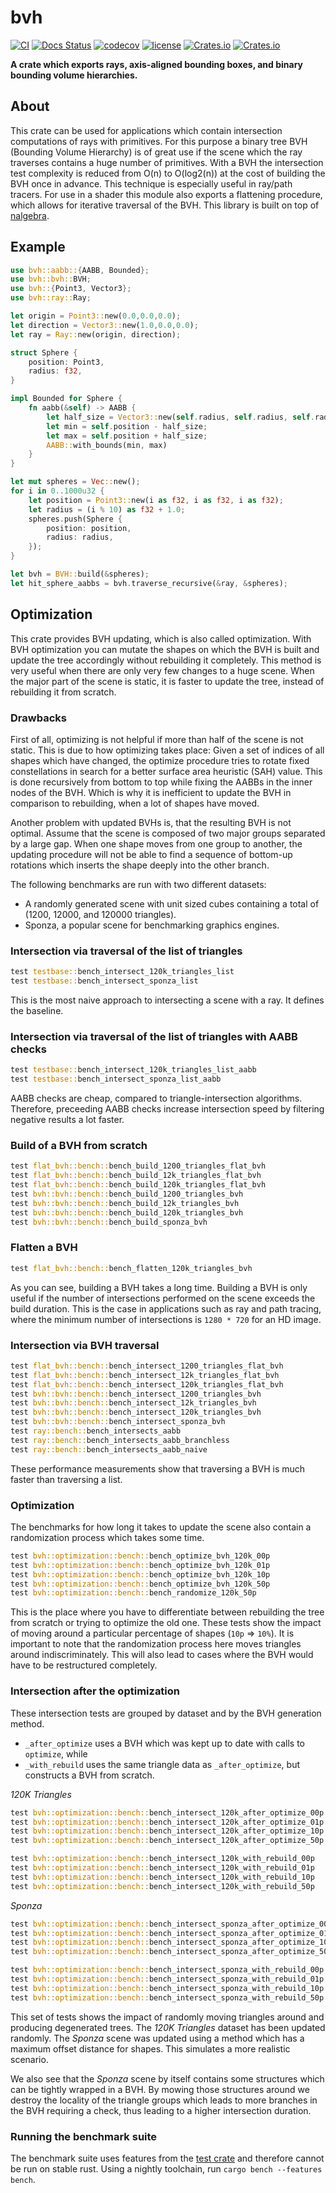 # bvh
[![CI](https://github.com/svenstaro/bvh/workflows/CI/badge.svg)](https://github.com/svenstaro/bvh/actions)
[![Docs Status](https://docs.rs/bvh/badge.svg)](https://docs.rs/bvh)
[![codecov](https://codecov.io/gh/svenstaro/bvh/branch/master/graph/badge.svg)](https://codecov.io/gh/svenstaro/bvh)
[![license](http://img.shields.io/badge/license-MIT-blue.svg)](https://github.com/svenstaro/bvh/blob/master/LICENSE)
[![Crates.io](https://img.shields.io/crates/v/bvh.svg)](https://crates.io/crates/bvh)
[![Crates.io](https://img.shields.io/crates/d/bvh.svg)](https://crates.io/crates/bvh)

**A crate which exports rays, axis-aligned bounding boxes, and binary bounding
volume hierarchies.**

## About

This crate can be used for applications which contain intersection computations of rays
with primitives. For this purpose a binary tree BVH (Bounding Volume Hierarchy) is of great
use if the scene which the ray traverses contains a huge number of primitives. With a BVH the
intersection test complexity is reduced from O(n) to O(log2(n)) at the cost of building
the BVH once in advance. This technique is especially useful in ray/path tracers. For
use in a shader this module also exports a flattening procedure, which allows for
iterative traversal of the BVH.
This library is built on top of [nalgebra](http://nalgebra.org/).

## Example

```rust
use bvh::aabb::{AABB, Bounded};
use bvh::bvh::BVH;
use bvh::{Point3, Vector3};
use bvh::ray::Ray;

let origin = Point3::new(0.0,0.0,0.0);
let direction = Vector3::new(1.0,0.0,0.0);
let ray = Ray::new(origin, direction);

struct Sphere {
    position: Point3,
    radius: f32,
}

impl Bounded for Sphere {
    fn aabb(&self) -> AABB {
        let half_size = Vector3::new(self.radius, self.radius, self.radius);
        let min = self.position - half_size;
        let max = self.position + half_size;
        AABB::with_bounds(min, max)
    }
}

let mut spheres = Vec::new();
for i in 0..1000u32 {
    let position = Point3::new(i as f32, i as f32, i as f32);
    let radius = (i % 10) as f32 + 1.0;
    spheres.push(Sphere {
        position: position,
        radius: radius,
    });
}

let bvh = BVH::build(&spheres);
let hit_sphere_aabbs = bvh.traverse_recursive(&ray, &spheres);
```

## Optimization

This crate provides BVH updating, which is also called optimization. With BVH optimization
you can mutate the shapes on which the BVH is built and update the tree accordingly without rebuilding it completely.
This method is very useful when there are only very few changes to a huge scene. When the major part of the scene is static,
it is faster to update the tree, instead of rebuilding it from scratch.

### Drawbacks

First of all, optimizing is not helpful if more than half of the scene is not static.
This is due to how optimizing takes place:
Given a set of indices of all shapes which have changed, the optimize procedure tries to rotate fixed constellations
in search for a better surface area heuristic (SAH) value. This is done recursively from bottom to top while fixing the AABBs
in the inner nodes of the BVH. Which is why it is inefficient to update the BVH in comparison to rebuilding, when a lot
of shapes have moved.

Another problem with updated BVHs is, that the resulting BVH is not optimal. Assume that the scene is composed of two major
groups separated by a large gap. When one shape moves from one group to another, the updating procedure will not be able to
find a sequence of bottom-up rotations which inserts the shape deeply into the other branch.

The following benchmarks are run with two different datasets:
* A randomly generated scene with unit sized cubes containing a total of (1200, 12000, and 120000 triangles).
* Sponza, a popular scene for benchmarking graphics engines.

### Intersection via traversal of the list of triangles

```rust
test testbase::bench_intersect_120k_triangles_list                       ... bench:     653,607 ns/iter (+/- 18,796)
test testbase::bench_intersect_sponza_list                               ... bench:     542,108 ns/iter (+/- 8,705)
```

This is the most naive approach to intersecting a scene with a ray. It defines the baseline.

### Intersection via traversal of the list of triangles with AABB checks

```rust
test testbase::bench_intersect_120k_triangles_list_aabb                  ... bench:     229,088 ns/iter (+/- 6,727)
test testbase::bench_intersect_sponza_list_aabb                          ... bench:     107,514 ns/iter (+/- 1,511)
```

AABB checks are cheap, compared to triangle-intersection algorithms. Therefore, preceeding AABB checks
increase intersection speed by filtering negative results a lot faster.

### Build of a BVH from scratch

```rust
test flat_bvh::bench::bench_build_1200_triangles_flat_bvh                ... bench:     538,474 ns/iter (+/- 4,001)
test flat_bvh::bench::bench_build_12k_triangles_flat_bvh                 ... bench:   6,373,530 ns/iter (+/- 37,217)
test flat_bvh::bench::bench_build_120k_triangles_flat_bvh                ... bench:  74,005,254 ns/iter (+/- 564,271)
test bvh::bvh::bench::bench_build_1200_triangles_bvh                     ... bench:     510,408 ns/iter (+/- 5,240)
test bvh::bvh::bench::bench_build_12k_triangles_bvh                      ... bench:   5,982,294 ns/iter (+/- 31,480)
test bvh::bvh::bench::bench_build_120k_triangles_bvh                     ... bench:  70,182,316 ns/iter (+/- 1,266,142)
test bvh::bvh::bench::bench_build_sponza_bvh                             ... bench:  46,802,305 ns/iter (+/- 184,644)
```

### Flatten a BVH

```rust
test flat_bvh::bench::bench_flatten_120k_triangles_bvh                   ... bench:   3,891,505 ns/iter (+/- 42,360)
```

As you can see, building a BVH takes a long time. Building a BVH is only useful if the number of intersections performed on the
scene exceeds the build duration. This is the case in applications such as ray and path tracing, where the minimum
number of intersections is `1280 * 720` for an HD image.

### Intersection via BVH traversal

```rust
test flat_bvh::bench::bench_intersect_1200_triangles_flat_bvh            ... bench:         168 ns/iter (+/- 2)
test flat_bvh::bench::bench_intersect_12k_triangles_flat_bvh             ... bench:         397 ns/iter (+/- 4)
test flat_bvh::bench::bench_intersect_120k_triangles_flat_bvh            ... bench:         913 ns/iter (+/- 11)
test bvh::bvh::bench::bench_intersect_1200_triangles_bvh                 ... bench:         157 ns/iter (+/- 2)
test bvh::bvh::bench::bench_intersect_12k_triangles_bvh                  ... bench:         384 ns/iter (+/- 6)
test bvh::bvh::bench::bench_intersect_120k_triangles_bvh                 ... bench:         858 ns/iter (+/- 14)
test bvh::bvh::bench::bench_intersect_sponza_bvh                         ... bench:       1,428 ns/iter (+/- 17)
test ray::bench::bench_intersects_aabb                                   ... bench:      34,920 ns/iter (+/- 240)
test ray::bench::bench_intersects_aabb_branchless                        ... bench:      34,867 ns/iter (+/- 214)
test ray::bench::bench_intersects_aabb_naive                             ... bench:      34,958 ns/iter (+/- 259)
```

These performance measurements show that traversing a BVH is much faster than traversing a list.

### Optimization

The benchmarks for how long it takes to update the scene also contain a randomization process which takes some time.

```rust
test bvh::optimization::bench::bench_optimize_bvh_120k_00p               ... bench:   1,123,662 ns/iter (+/- 3,797)
test bvh::optimization::bench::bench_optimize_bvh_120k_01p               ... bench:   6,584,151 ns/iter (+/- 1,375,770)
test bvh::optimization::bench::bench_optimize_bvh_120k_10p               ... bench:  39,725,368 ns/iter (+/- 12,175,627)
test bvh::optimization::bench::bench_optimize_bvh_120k_50p               ... bench: 167,396,675 ns/iter (+/- 55,555,366)
test bvh::optimization::bench::bench_randomize_120k_50p                  ... bench:   3,397,073 ns/iter (+/- 14,335)
```

This is the place where you have to differentiate between rebuilding the tree from scratch or trying to optimize the old one.
These tests show the impact of moving around a particular percentage of shapes (`10p` => `10%`).
It is important to note that the randomization process here moves triangles around indiscriminately.
This will also lead to cases where the BVH would have to be restructured completely.

### Intersection after the optimization

These intersection tests are grouped by dataset and by the BVH generation method.
* `_after_optimize` uses a BVH which was kept up to date with calls to `optimize`, while
* `_with_rebuild` uses the same triangle data as `_after_optimize`, but constructs a BVH from scratch.

*120K Triangles*
```rust
test bvh::optimization::bench::bench_intersect_120k_after_optimize_00p   ... bench:         857 ns/iter (+/- 8)
test bvh::optimization::bench::bench_intersect_120k_after_optimize_01p   ... bench:     139,767 ns/iter (+/- 10,031)
test bvh::optimization::bench::bench_intersect_120k_after_optimize_10p   ... bench:   1,307,082 ns/iter (+/- 315,000)
test bvh::optimization::bench::bench_intersect_120k_after_optimize_50p   ... bench:   2,098,761 ns/iter (+/- 568,199)

test bvh::optimization::bench::bench_intersect_120k_with_rebuild_00p     ... bench:         858 ns/iter (+/- 8)
test bvh::optimization::bench::bench_intersect_120k_with_rebuild_01p     ... bench:         917 ns/iter (+/- 9)
test bvh::optimization::bench::bench_intersect_120k_with_rebuild_10p     ... bench:       1,749 ns/iter (+/- 21)
test bvh::optimization::bench::bench_intersect_120k_with_rebuild_50p     ... bench:       1,988 ns/iter (+/- 35)
```

*Sponza*
```rust
test bvh::optimization::bench::bench_intersect_sponza_after_optimize_00p ... bench:       1,433 ns/iter (+/- 17)
test bvh::optimization::bench::bench_intersect_sponza_after_optimize_01p ... bench:       2,745 ns/iter (+/- 56)
test bvh::optimization::bench::bench_intersect_sponza_after_optimize_10p ... bench:       3,729 ns/iter (+/- 97)
test bvh::optimization::bench::bench_intersect_sponza_after_optimize_50p ... bench:       5,598 ns/iter (+/- 199)

test bvh::optimization::bench::bench_intersect_sponza_with_rebuild_00p   ... bench:       1,426 ns/iter (+/- 45)
test bvh::optimization::bench::bench_intersect_sponza_with_rebuild_01p   ... bench:       1,540 ns/iter (+/- 29)
test bvh::optimization::bench::bench_intersect_sponza_with_rebuild_10p   ... bench:       1,880 ns/iter (+/- 41)
test bvh::optimization::bench::bench_intersect_sponza_with_rebuild_50p   ... bench:       2,375 ns/iter (+/- 54)
```

This set of tests shows the impact of randomly moving triangles around and producing degenerated trees.
The *120K Triangles* dataset has been updated randomly. The *Sponza* scene was updated using a method
which has a maximum offset distance for shapes. This simulates a more realistic scenario.

We also see that the *Sponza* scene by itself contains some structures which can be tightly wrapped in a BVH.
By mowing those structures around we destroy the locality of the triangle groups which leads to more branches in the
BVH requiring a check, thus leading to a higher intersection duration.

### Running the benchmark suite

The benchmark suite uses features from the [test crate](https://doc.rust-lang.org/unstable-book/library-features/test.html) and therefore cannot be run on stable rust.
Using a nightly toolchain, run `cargo bench --features bench`.
